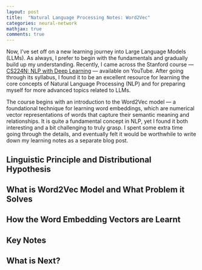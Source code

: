 ```yaml
---
layout: post
title:  "Natural Language Processing Notes: Word2Vec"
categories: neural-network
mathjax: true
comments: true
---
```


Now, I’ve set off on a new learning journey into Large Language Models (LLMs). As always, I prefer to begin with the fundamentals and gradually build up my understanding. Recently, I came across the Stanford course — [CS224N: NLP with Deep Learning](https://www.youtube.com/playlist?list=PLoROMvodv4rOaMFbaqxPDoLWjDaRAdP9D) — available on YouTube. After going through its syllabus, I found it to be an excellent resource for learning the core concepts of Natural Language Processing (NLP) and for preparing myself for more advanced topics related to LLMs.

The course begins with an introduction to the Word2Vec model — a foundational technique for learning word embeddings, which are numerical vector representations of words that capture their semantic meaning and relationships. It is quite a fundamental concept in NLP, yet I found it both interesting and a bit challenging to truly grasp. I spent some extra time going through the details, and eventually felt it would be worthwhile to write down my learning notes as a separate blog post.

## Linguistic Principle and Distributional Hypothesis

## What is Word2Vec Model and What Problem it Solves

## How the Word Embedding Vectors are Learnt

## Key Notes

## What is Next?